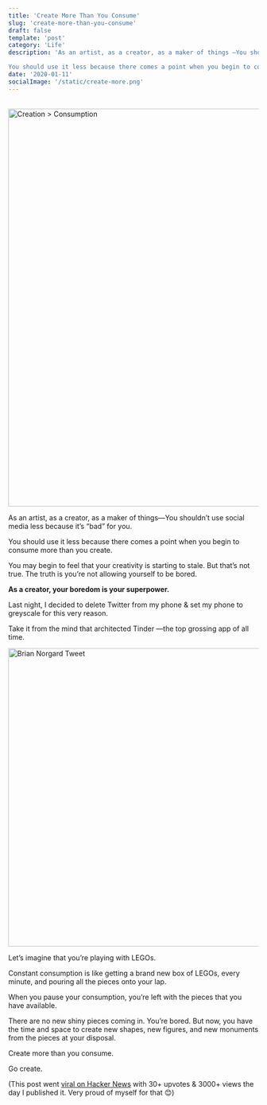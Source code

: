 ```yaml
---
title: 'Create More Than You Consume'
slug: 'create-more-than-you-consume'
draft: false
template: 'post'
category: 'Life'
description: 'As an artist, as a creator, as a maker of things —You shouldn’t use social media less because it’s “bad” for you.

You should use it less because there comes a point when you begin to consume more than you create.'
date: '2020-01-11'
socialImage: '/static/create-more.png'
---
```


<br />
<img src="https://i.ibb.co/SyBCGb0/create-more.png" alt="Creation > Consumption" border="0" width="800">

As an artist, as a creator, as a maker of things—You shouldn’t use social media less because it’s “bad” for you.

You should use it less because there comes a point when you begin to consume more than you create.

You may begin to feel that your creativity is starting to stale. But that’s not true. The truth is you’re not allowing yourself to be bored.

**As a creator, your boredom is your superpower.**

Last night, I decided to delete Twitter from my phone & set my phone to greyscale for this very reason.

Take it from the mind that architected Tinder —the top grossing app of all time.

<img src="https://i.ibb.co/VtdMSbd/norgard-mono-tasks.png" alt="Brian Norgard Tweet" border="0" width="600">

Let’s imagine that you’re playing with LEGOs.

Constant consumption is like getting a brand new box of LEGOs, every minute, and pouring all the pieces onto your lap.

When you pause your consumption, you’re left with the pieces that you have available.

There are no new shiny pieces coming in. You’re bored. But now, you have the time and space to create new shapes, new figures, and new monuments from the pieces at your disposal.

Create more than you consume.

Go create.

(This post went [viral on Hacker News](https://news.ycombinator.com/item?id=22020726) with 30+ upvotes & 3000+ views the day I published it. Very proud of myself for that 😊)
